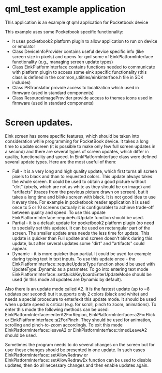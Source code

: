 # qml_test example application


This application is an example qt qml application for Pocketbook device

This example uses some Pocketbook specific functionality:

- It uses pocketbook2 platform plugin to allow application to run on device or emulator
- Class DeviceInfoProvider contains useful device specific info (like screen size in pixels) and opens for qml some of EinkPlatformInterface functionality (e.g., managing screen update types)
- Class EinkPlatformInterface contains functions needed to communicate with platform plugin to access some eink specific functionality (this class is defined in the common_utilities/einkinterface.h file in SDK includes)
- Class PBTranslator provide access to localization which used in firmware (used in standard components)
- Class ResourceImageProvider provide access to themes icons used in firmware (used in standard components)


# Screen updates.

Eink screen has some specific features, which should be taken into consideration while programming for PocketBook device. It takes a long time to update screen (it is possible to make only few full screen updates in a second) and there are several types of screen updates, which differ in quality, functionality and speed. In EinkPlatformInterface class were defined several update types. Here are the most useful of them:

- Full - it is a very long and high quality update, which first turns all screen pixels to black and than to requested colors. This update always takes the whole screen. It could be used to obtain a good picture without "dirt" (pixels, which are not as white as they should be on image) and "artifacts" (traces from the previous picture drawn on screen), but it takes a long time and blinks screen with black. It is not good idea to use it every time. For example in pocketbook reader application it is used once to 5 or 10 screens (actually it is configurable) to achieve trade-off between quality and speed. To use this update EinkPlatformInterface::requireFullUpdate function should be used.
- Partial - it is a default update for pocketbook2 platform plugin (no need to specially set this update). It can be used on rectangular part of the screen. The smaller update area needs the less time for update. This update is quicker than Full update and screen doesn't blink during this update, but after several updates some "dirt" and "artifacts" could appear.
- Dynamic - it is more quicker than partial. It could be used for example during typing text in text inputs. To use this update once - the EinkPlatformInterface::requireUpdateType function should be used with UpdateType::Dynamic as a parameter. To go into entering text mode EinkPlatformInterface::setQuickKeyboardEnterUpdateMode should be used (in this mode all updates are Dynamic by default).

Also there is an update mode called A2. It is the fastest update (up to ~8 updates per second) but it supports only 2 colors (black and white) and needs a  special procedure to enter/exit this update mode. It should be used when update speed is critical (e.g. for scroll, pinch to zoom, animations). To enter this mode the following methods can be used: EinkPlatformInterface::enterA2ForRegion, EinkPlatformInterface::a2ForFlick or EinkPlatformInterface::a2ForPinch. They should be used for animation, scrolling and pinch-to-zoom accordingly. To exit this mode EinkPlatformInterface::leaveA2 or EinkPlatformInterface::timedLeaveA2 should be used.

Sometimes the program needs to do several changes on the screen but for user these changes should be presented in one update. In such cases EinkPlatformInterface::setAllowRedraw or EinkPlatformInterface::setAllowRedrawEx function can be used to disable updates, then do all necessary changes and then enable updates again.
